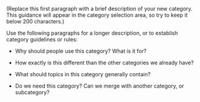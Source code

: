(Replace this first paragraph with a brief description of your new category. This guidance will appear in the category selection area, so try to keep it below 200 characters.)

Use the following paragraphs for a longer description, or to establish category guidelines or rules:

- Why should people use this category? What is it for?

- How exactly is this different than the other categories we already have?

- What should topics in this category generally contain?

- Do we need this category? Can we merge with another category, or subcategory?
